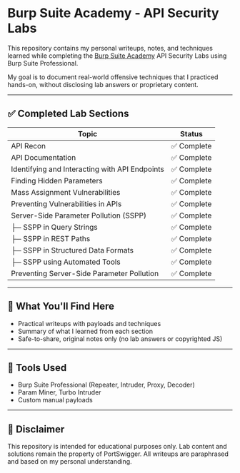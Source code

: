 # Burp Suite Academy - API Security Labs

This repository contains my personal writeups, notes, and techniques learned while completing the [Burp Suite Academy](https://portswigger.net/web-security) API Security Labs using Burp Suite Professional.

My goal is to document real-world offensive techniques that I practiced hands-on, without disclosing lab answers or proprietary content.

---

## ✅ Completed Lab Sections

| Topic                                                              | Status     |
|-------------------------------------------------------------------|------------|
| API Recon                                                         | ✅ Complete |
| API Documentation                                                 | ✅ Complete |
| Identifying and Interacting with API Endpoints                    | ✅ Complete |
| Finding Hidden Parameters                                         | ✅ Complete |
| Mass Assignment Vulnerabilities                                   | ✅ Complete |
| Preventing Vulnerabilities in APIs                                | ✅ Complete |
| Server-Side Parameter Pollution (SSPP)                            | ✅ Complete |
| ├─ SSPP in Query Strings                                          | ✅ Complete |
| ├─ SSPP in REST Paths                                             | ✅ Complete |
| ├─ SSPP in Structured Data Formats                                | ✅ Complete |
| ├─ SSPP using Automated Tools                                     | ✅ Complete |
| Preventing Server-Side Parameter Pollution                        | ✅ Complete |

---

## 🧠 What You'll Find Here

- Practical writeups with payloads and techniques
- Summary of what I learned from each section
- Safe-to-share, original notes only (no lab answers or copyrighted JS)

---

## 🔧 Tools Used

- Burp Suite Professional (Repeater, Intruder, Proxy, Decoder)
- Param Miner, Turbo Intruder
- Custom manual payloads

---

## 📌 Disclaimer

This repository is intended for educational purposes only. Lab content and solutions remain the property of PortSwigger. All writeups are paraphrased and based on my personal understanding.

